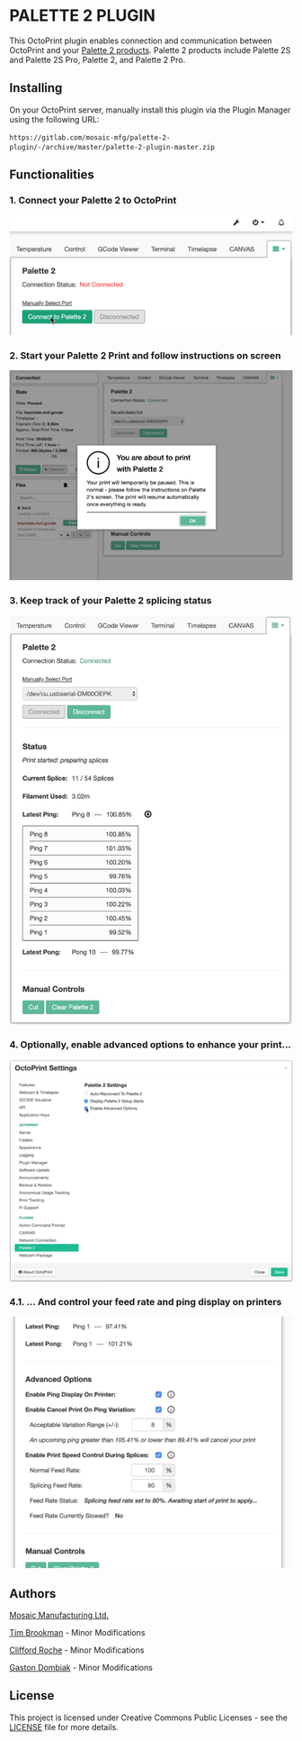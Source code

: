 # PALETTE 2 PLUGIN

This OctoPrint plugin enables connection and communication between OctoPrint and your [Palette 2 products](https://www.mosaicmfg.com/pages/products). Palette 2 products include Palette 2S and Palette 2S Pro, Palette 2, and Palette 2 Pro.

## Installing

On your OctoPrint server, manually install this plugin via the Plugin Manager using the following URL:

`https://gitlab.com/mosaic-mfg/palette-2-plugin/-/archive/master/palette-2-plugin-master.zip`

## Functionalities

### 1. Connect your Palette 2 to OctoPrint

![PALETTE 2 CONNECTION TO BE ESTABLISHED BY CLICK OF BUTTON](./extras/PALETTE_2_CONNECT.png)

### 2. Start your Palette 2 Print and follow instructions on screen

![PALETTE 2 INSTRUCTIONS ON OCTOPRINT USER INTERFACE](./extras/PALETTE_2_INSTRUCTIONS.png)

### 3. Keep track of your Palette 2 splicing status

![PALETTE 2 STATUS INDICATORS SUCH AS FILAMENT LENGTH AND NUMBER OF SPLICES](./extras/PALETTE_2_STATUS.png)

### 4. Optionally, enable advanced options to enhance your print...

![PALETTE 2 ENABLE ADVANCED OPTIONS IN THE SETTINGS OPTIONS](./extras/PALETTE_2_ENABLE_ADVANCED_OPTIONS.png)

### 4.1. ... And control your feed rate and ping display on printers

![PALETTE 2 ADVANCED OPTIONS SUCH AS FEED RATE ADJUSTMENT AND PING DISPLAY ON PRINTER](./extras/PALETTE_2_ADVANCED_OPTIONS.png)

## Authors

[Mosaic Manufacturing Ltd.](https://www.mosaicmfg.com/)

[Tim Brookman](https://gitlab.com/skellatore) - Minor Modifications

[Clifford Roche](https://gitlab.com/clifford.roche) - Minor Modifications

[Gaston Dombiak](https://gitlab.com/gdombi) - Minor Modifications

## License

This project is licensed under Creative Commons Public Licenses - see the [LICENSE](https://gitlab.com/mosaic-mfg/canvas-plugin/blob/master/LICENSE) file for more details.
